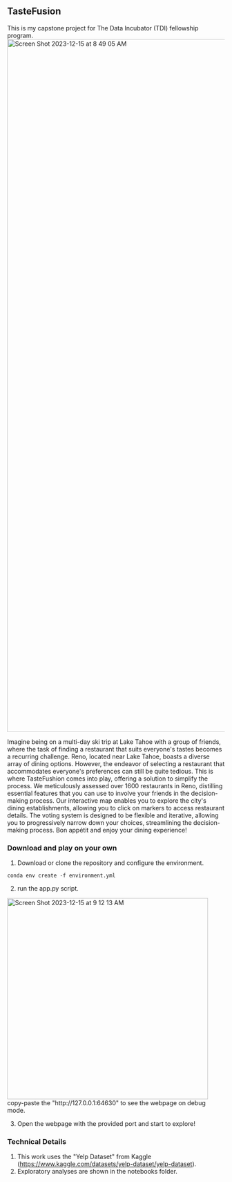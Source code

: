 ## TasteFusion
This is my capstone project for The Data Incubator (TDI) fellowship program.
<img width="1602" alt="Screen Shot 2023-12-15 at 8 49 05 AM" src="https://github.com/xiyuyi/TasteFusion/assets/8964244/21778b74-721b-42cf-8720-a81c9b0056b9">

Imagine being on a multi-day ski trip at Lake Tahoe with a group of friends, where the task of finding a restaurant that suits everyone's tastes becomes a recurring challenge. Reno, located near Lake Tahoe, boasts a diverse array of dining options. However, the endeavor of selecting a restaurant that accommodates everyone's preferences can still be quite tedious. This is where TasteFushion comes into play, offering a solution to simplify the process. We meticulously assessed over 1600 restaurants in Reno, distilling essential features that you can use to involve your friends in the decision-making process. Our interactive map enables you to explore the city's dining establishments, allowing you to click on markers to access restaurant details. The voting system is designed to be flexible and iterative, allowing you to progressively narrow down your choices, streamlining the decision-making process. Bon appétit and enjoy your dining experience!

### Download and play on your own
1. Download or clone the repository and configure the environment. 

`conda env create -f environment.yml`

2. run the app.py script.
<img width="465" alt="Screen Shot 2023-12-15 at 9 12 13 AM" src="https://github.com/xiyuyi/TasteFusion/assets/8964244/d24d73d3-2777-4f87-a1f7-c924052638b7">
copy-paste the "http://127.0.0.1:64630" to see the webpage on debug mode.

3. Open the webpage with the provided port and start to explore!

### Technical Details
1. This work uses the "Yelp Dataset" from Kaggle (https://www.kaggle.com/datasets/yelp-dataset/yelp-dataset).
2. Exploratory analyses are shown in the notebooks folder.
